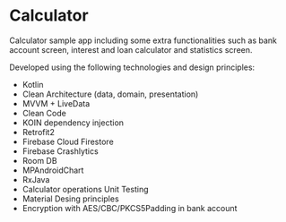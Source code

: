 # Calculator

Calculator sample app including some extra functionalities such as bank account screen, interest and loan calculator and statistics screen.

Developed using the following technologies and design principles:

- Kotlin
- Clean Architecture (data, domain, presentation)
- MVVM + LiveData
- Clean Code
- KOIN dependency injection
- Retrofit2
- Firebase Cloud Firestore
- Firebase Crashlytics
- Room DB
- MPAndroidChart
- RxJava
- Calculator operations Unit Testing
- Material Desing principles
- Encryption with AES/CBC/PKCS5Padding in bank account
